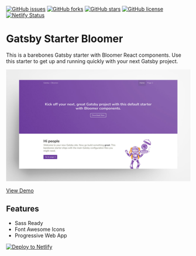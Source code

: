 <!-- Status Badges -->

[![GitHub issues](https://img.shields.io/github/issues/zlutfi/gatsby-starter-bloomer)](https://github.com/zlutfi/gatsby-starter-bloomer/issues)
[![GitHub forks](https://img.shields.io/github/forks/zlutfi/gatsby-starter-bloomer)](https://github.com/zlutfi/gatsby-starter-bloomer/network)
[![GitHub stars](https://img.shields.io/github/stars/zlutfi/gatsby-starter-bloomer)](https://github.com/zlutfi/gatsby-starter-bloomer/stargazers)
[![GitHub license](https://img.shields.io/github/license/zlutfi/gatsby-starter-bloomer)](https://github.com/zlutfi/gatsby-starter-bloomer/blob/master/LICENSE)
[![Netlify Status](https://api.netlify.com/api/v1/badges/7dc709f5-b670-4bf1-95b7-375e721b4c01/deploy-status)](https://app.netlify.com/sites/gatsby-starter-bloomer-db0aaf/deploys)

# Gatsby Starter Bloomer

This is a barebones Gatsby starter with Bloomer React components. Use this starter to get up and running quickly with your next Gatsby project.

![Screenshot](screenshot.jpg)

[View Demo](https://gatsby-starter-bloomer-db0aaf.netlify.com/)

## Features

- Sass Ready
- Font Awesome Icons
- Progressive Web App

<!-- Deploy to Netlify -->

[![Deploy to Netlify](https://www.netlify.com/img/deploy/button.svg)](https://app.netlify.com/start/deploy?repository=https://github.com/zlutfi/gatsby-starter-bloomer)
